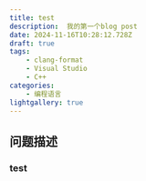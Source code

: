 ```yaml
---
title: test
description:  我的第一个blog post 
date: 2024-11-16T10:28:12.728Z
draft: true
tags:
    - clang-format
    - Visual Studio
    - C++
categories:
    - 编程语言
lightgallery: true
---
```


## 问题描述
  ### test